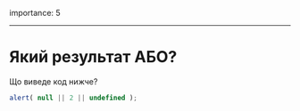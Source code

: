 importance: 5

---

# Який результат АБО?

Що виведе код нижче?

```js
alert( null || 2 || undefined );
```

